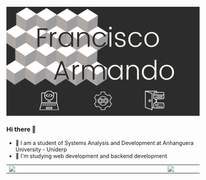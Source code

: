 ![](images/capa_github.png)

### Hi there 👋

<!--
**franciscoarmando63/franciscoarmando63** is a ✨ _special_ ✨ repository because its `README.md` (this file) appears on your GitHub profile.

Here are some ideas to get you started:

- 🔭 I’m currently working on ...
- 🌱 I’m currently learning ...
- 👯 I’m looking to collaborate on ...
- 🤔 I’m looking for help with ...
- 💬 Ask me about ...
- 📫 How to reach me: ...
- 😄 Pronouns: ...
- ⚡ Fun fact: ...
-->
- 🔭 I am a student of Systems Analysis and Development at Anhanguera University - Uniderp
- 🌱 I'm studying web development and backend development

<center>
<table>
    <tr>
        <td><img width="400px" align="left" src="https://github-readme-stats.vercel.app/api/top-langs/?username=franciscoarmando63&hide=html&layout=compact&theme=onedark" /></td>
        <td><img width="495px" align="left" src="https://github-readme-stats.vercel.app/api?username=franciscoarmando63&theme=onedark"/></td>
    </tr>   
</table>
</center> 
